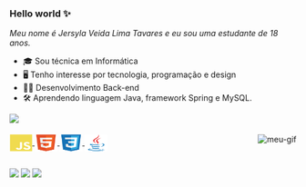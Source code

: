 ### Hello world ✨

*Meu nome é Jersyla Veida Lima Tavares e eu sou uma estudante de 18 anos.*

- 🎓 Sou técnica em Informática 
- 🖥️ Tenho interesse por tecnologia, programação e design 
- 👩‍💻 Desenvolvimento Back-end
- 🛠️ Aprendendo linguagem Java, framework Spring e MySQL.

  
 <div>
  <a href="https://github.com/v3ida">
  <img height="180em" src="https://github-readme-stats.vercel.app/api?username=v3ida&show_icons=true&theme=onedark&include_all_commits=true&count_private=true"/>
  <!-- <img height="180em" src="https://github-readme-stats.vercel.app/api/top-langs/?username=v3ida&layout=compact&langs_count=7&theme=onedark"/>
    </div> -->  
  <div style="display: inline_block"><br>
  <img align="center" alt="meu-Js" height="30" width="40" src="https://raw.githubusercontent.com/devicons/devicon/master/icons/javascript/javascript-plain.svg">
  <img align="center" alt="meu-HTML" height="30" width="40" src="https://raw.githubusercontent.com/devicons/devicon/master/icons/html5/html5-original.svg">
  <img align="center" alt="meu-CSS" height="30" width="40" src="https://raw.githubusercontent.com/devicons/devicon/master/icons/css3/css3-original.svg">
  <img align="center" alt="meu-Java" height="30" width="40" src="https://raw.githubusercontent.com/devicons/devicon/master/icons/java/java-original.svg">
  <img align="right" height="180em" alt="meu-gif" src="https://tenor.com/view/notebook-pc-laptop-work-pink-gif-16825020.gif">  
    </div>
  
  ##
  
  <div> 
  <a href = "mailto:jersylaveida@gmail.com"><img src="https://img.shields.io/badge/-Gmail-%23333?style=for-the-badge&logo=gmail&logoColor=white" target="_blank"></a>
  <a href="https://www.linkedin.com/in/veida/" target="_blank"><img src="https://img.shields.io/badge/-LinkedIn-%230077B5?style=for-the-badge&logo=linkedin&logoColor=white" target="_blank"></a> 
   <a href = "https://www.behance.net/veidatavares"><img src="https://img.shields.io/badge/-Behance-blue?style=for-the-badge&logo=behance&logoColor=white" target="_blank"></a>
 </div> 
